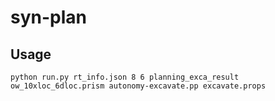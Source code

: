 # syn-plan

## Usage
`python run.py rt_info.json 8 6 planning_exca_result ow_10xloc_6dloc.prism autonomy-excavate.pp excavate.props`
